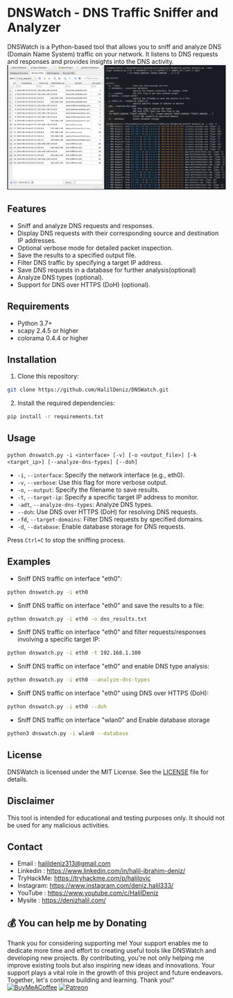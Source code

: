 # DNSWatch - DNS Traffic Sniffer and Analyzer
DNSWatch is a Python-based tool that allows you to sniff and analyze DNS (Domain Name System) traffic on your network. It listens to DNS requests and responses and provides insights into the DNS activity.
<img src="source/dnswatch.png">

## Features

- Sniff and analyze DNS requests and responses.
- Display DNS requests with their corresponding source and destination IP addresses.
- Optional verbose mode for detailed packet inspection.
- Save the results to a specified output file.
- Filter DNS traffic by specifying a target IP address.
- Save DNS requests in a database for further analysis(optional)
- Analyze DNS types (optional).
- Support for DNS over HTTPS (DoH) (optional).

## Requirements

- Python 3.7+
- scapy 2.4.5 or higher
- colorama 0.4.4 or higher

## Installation

1. Clone this repository:

```bash
git clone https://github.com/HalilDeniz/DNSWatch.git
```

2. Install the required dependencies:

```bash
pip install -r requirements.txt
```

## Usage

```
python dnswatch.py -i <interface> [-v] [-o <output_file>] [-k <target_ip>] [--analyze-dns-types] [--doh]
```

- `-i`, `--interface`: Specify the network interface (e.g., eth0).
- `-v`, `--verbose`: Use this flag for more verbose output.
- `-o`, `--output`: Specify the filename to save results.
- `-t`, `--target-ip`: Specify a specific target IP address to monitor.
- `-adt`, `--analyze-dns-types`: Analyze DNS types.
- `--doh`: Use DNS over HTTPS (DoH) for resolving DNS requests.
- `-fd`, `--target-domains`: Filter DNS requests by specified domains.
- `-d`, `--database`: Enable database storage for DNS requests.

Press `Ctrl+C` to stop the sniffing process.

## Examples

- Sniff DNS traffic on interface "eth0":
```bash
python dnswatch.py -i eth0
```

- Sniff DNS traffic on interface "eth0" and save the results to a file:
```bash
python dnswatch.py -i eth0 -o dns_results.txt
```

- Sniff DNS traffic on interface "eth0" and filter requests/responses involving a specific target IP:
```bash
python dnswatch.py -i eth0 -t 192.168.1.100
```

- Sniff DNS traffic on interface "eth0" and enable DNS type analysis:
```bash
python dnswatch.py -i eth0 --analyze-dns-types
```

- Sniff DNS traffic on interface "eth0" using DNS over HTTPS (DoH):

```bash
python dnswatch.py -i eth0 --doh
```

- Sniff DNS traffic on interface "wlan0" and Enable database storage
```bash
python3 dnswatch.py -i wlan0 --database
```
## License

DNSWatch is licensed under the MIT License. See the [LICENSE](LICENSE) file for details.

## Disclaimer

This tool is intended for educational and testing purposes only. It should not be used for any malicious activities.

## Contact

- Email    : halildeniz313@gmail.com
- Linkedin : https://www.linkedin.com/in/halil-ibrahim-deniz/
- TryHackMe: https://tryhackme.com/p/halilovic
- Instagram: https://www.instagram.com/deniz.halil333/
- YouTube  : https://www.youtube.com/c/HalilDeniz
- Mysite   : https://denizhalil.com/

## 💰 You can help me by Donating
Thank you for considering supporting me! Your support enables me to dedicate more time and effort to creating useful tools like DNSWatch and developing new projects. By contributing, you're not only helping me improve existing tools but also inspiring new ideas and innovations. Your support plays a vital role in the growth of this project and future endeavors. Together, let's continue building and learning. Thank you!"<br>
[![BuyMeACoffee](https://img.shields.io/badge/Buy%20Me%20a%20Coffee-ffdd00?style=for-the-badge&logo=buy-me-a-coffee&logoColor=black)](https://buymeacoffee.com/halildeniz) 
[![Patreon](https://img.shields.io/badge/Patreon-F96854?style=for-the-badge&logo=patreon&logoColor=white)](https://patreon.com/denizhalil) 

  
